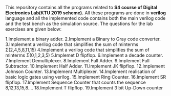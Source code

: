 This repository contains all the programs related to **S4 course of Digital Electronics Lab(KTU 2019 scheme).**
All these programs are done in **verilog** language and all the implemented code contains both the main verilog code and the test bench as the simulation source.
The questions for the lab exercises are given below:

1.Implement a binary adder.
2.Implement a Binary to Gray code converter.
3.Implement a verilog code that simplifies the sum of minterms Σ(2,4,5,8,11,15)
4.Implement a verilog code that simplifies the sum of minterms Σ(0,1,2,3,5)
5.Implemet D flipflop.
6.Implement a decade counter.
7.Implement Demultiplexer.
8.Implement Full Adder.
9.Implement Full Subtractor.
10.Implement Half Adder.
11.Implement JK flipflop.
12.Implement Johnson Counter.
13.Implement Multiplexer.
14.Implement realisation of basic logic gates using verilog.
15.Implement Ring Counter.
16.Implement SR flipflop.
17.Implement Sequence Counter that counts the sequence 8,12,13,15,8....
18.Implement T flipflop.
19.Implement 3 bit Up-Down counter
